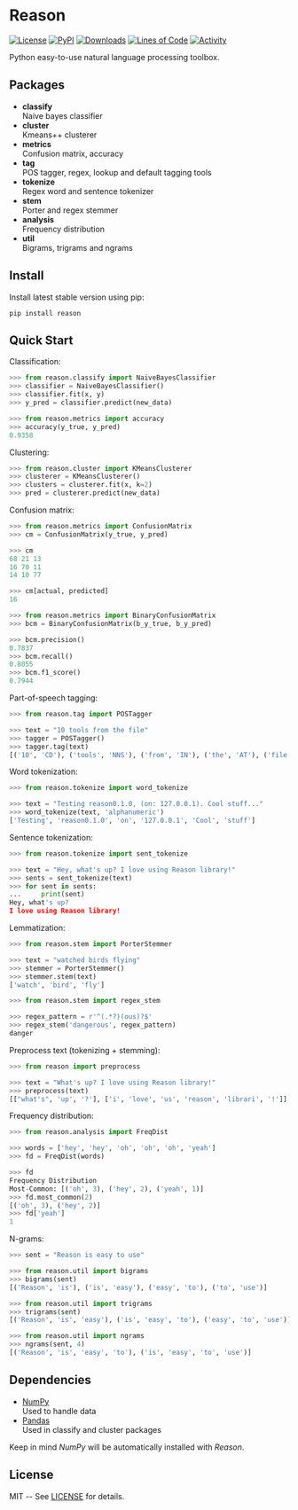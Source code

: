 # Reason

[![License](https://img.shields.io/pypi/l/reason.svg)](https://github.com/alisoltanirad/Reason/blob/main/LICENSE)
[![PyPI](https://img.shields.io/pypi/v/reason.svg)](https://pypi.org/project/reason/)
[![Downloads](https://pepy.tech/badge/reason)](https://pepy.tech/project/reason)
[![Lines of Code](https://sonarcloud.io/api/project_badges/measure?project=alisoltanirad_reason&metric=ncloc)](https://sonarcloud.io/dashboard?id=alisoltanirad_reason)
[![Activity](https://img.shields.io/github/last-commit/alisoltanirad/reason)](https://github.com/alisoltanirad/Reason/)

Python easy-to-use natural language processing toolbox.


## Packages

- **classify**  
Naive bayes classifier
- **cluster**  
Kmeans++ clusterer
- **metrics**  
Confusion matrix, accuracy
- **tag**  
POS tagger, regex, lookup and default tagging tools
- **tokenize**  
Regex word and sentence tokenizer
- **stem**  
Porter and regex stemmer
- **analysis**  
Frequency distribution
- **util**  
Bigrams, trigrams and ngrams


## Install

Install latest stable version using pip:
```
pip install reason
```


## Quick Start

Classification:

```python
>>> from reason.classify import NaiveBayesClassifier
>>> classifier = NaiveBayesClassifier()
>>> classifier.fit(x, y)
>>> y_pred = classifier.predict(new_data)

>>> from reason.metrics import accuracy
>>> accuracy(y_true, y_pred)
0.9358
```

Clustering:

```python
>>> from reason.cluster import KMeansClusterer
>>> clusterer = KMeansClusterer()
>>> clusters = clusterer.fit(x, k=2)
>>> pred = clusterer.predict(new_data)
```


Confusion matrix:

```python
>>> from reason.metrics import ConfusionMatrix
>>> cm = ConfusionMatrix(y_true, y_pred)

>>> cm
68 21 13
16 70 11
14 10 77

>>> cm[actual, predicted]
16

>>> from reason.metrics import BinaryConfusionMatrix
>>> bcm = BinaryConfusionMatrix(b_y_true, b_y_pred)

>>> bcm.precision()
0.7837
>>> bcm.recall()
0.8055
>>> bcm.f1_score()
0.7944
```

Part-of-speech tagging:

```python
>>> from reason.tag import POSTagger

>>> text = "10 tools from the file"
>>> tagger = POSTagger()
>>> tagger.tag(text)
[('10', 'CD'), ('tools', 'NNS'), ('from', 'IN'), ('the', 'AT'), ('file', 'NN')]
```

Word tokenization:

```python
>>> from reason.tokenize import word_tokenize

>>> text = "Testing reason0.1.0, (on: 127.0.0.1). Cool stuff..."
>>> word_tokenize(text, 'alphanumeric')
['Testing', 'reason0.1.0', 'on', '127.0.0.1', 'Cool', 'stuff']
```

Sentence tokenization:

```python
>>> from reason.tokenize import sent_tokenize

>>> text = "Hey, what's up? I love using Reason library!"
>>> sents = sent_tokenize(text)
>>> for sent in sents:
...     print(sent)
Hey, what's up?
I love using Reason library!
```

Lemmatization:

```python
>>> from reason.stem import PorterStemmer

>>> text = "watched birds flying"
>>> stemmer = PorterStemmer()
>>> stemmer.stem(text)
['watch', 'bird', 'fly']

>>> from reason.stem import regex_stem

>>> regex_pattern = r'^(.*?)(ous)?$'
>>> regex_stem('dangerous', regex_pattern)
danger
```

Preprocess text (tokenizing + stemming):

```python
>>> from reason import preprocess

>>> text = "What's up? I love using Reason library!"
>>> preprocess(text)
[["what's", 'up', '?'], ['i', 'love', 'us', 'reason', 'librari', '!']]
```

Frequency distribution:

```python
>>> from reason.analysis import FreqDist

>>> words = ['hey', 'hey', 'oh', 'oh', 'oh', 'yeah']
>>> fd = FreqDist(words)

>>> fd
Frequency Distribution
Most-Common: [('oh', 3), ('hey', 2), ('yeah', 1)]
>>> fd.most_common(2)
[('oh', 3), ('hey', 2)]
>>> fd['yeah']
1
```

N-grams:

```python
>>> sent = "Reason is easy to use"

>>> from reason.util import bigrams
>>> bigrams(sent)
[('Reason', 'is'), ('is', 'easy'), ('easy', 'to'), ('to', 'use')]

>>> from reason.util import trigrams
>>> trigrams(sent)
[('Reason', 'is', 'easy'), ('is', 'easy', 'to'), ('easy', 'to', 'use')]

>>> from reason.util import ngrams
>>> ngrams(sent, 4)
[('Reason', 'is', 'easy', 'to'), ('is', 'easy', 'to', 'use')]
```


## Dependencies

- [NumPy](https://numpy.org)  
Used to handle data
- [Pandas](https://pandas.pydata.org)  
Used in classify and cluster packages

Keep in mind *NumPy* will be automatically installed with *Reason*.


## License

MIT -- See [LICENSE](https://github.com/alisoltanirad/Reason/blob/main/LICENSE) 
for details.
